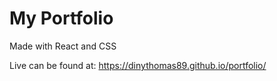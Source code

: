 # My Portfolio 

Made with React and CSS

Live can be found at: https://dinythomas89.github.io/portfolio/
